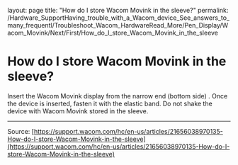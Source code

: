 layout: page
title: "How do I store Wacom Movink in the sleeve?"
permalink: /Hardware_SupportHaving_trouble_with_a_Wacom_device_See_answers_to_many_frequentl/Troubleshoot_Wacom_HardwareRead_More/Pen_Display/Wacom_Movink/Next/First/How_do_I_store_Wacom_Movink_in_the_sleeve

# How do I store Wacom Movink in the sleeve?

Insert the Wacom Movink display from the narrow end (bottom side) . Once the device is inserted, fasten it with the elastic band. Do not shake the device with Wacom Movink stored in the sleeve.

---
Source: [https://support.wacom.com/hc/en-us/articles/21656038970135-How-do-I-store-Wacom-Movink-in-the-sleeve](https://support.wacom.com/hc/en-us/articles/21656038970135-How-do-I-store-Wacom-Movink-in-the-sleeve)
